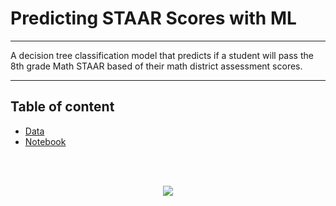 # Predicting STAAR Scores with ML 

***
A decision tree classification model that predicts if a student will pass the 8th grade Math STAAR based of their math district assessment scores.
***

## Table of content

* [Data]()  
* [Notebook]()  

<br>
<br>
<p align = "center">
  <img src = "https://user-images.githubusercontent.com/104229323/227814116-d62cc2bc-84eb-4122-9c86-88adcbaff275.png" >
</p>
